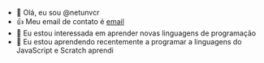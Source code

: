 - 👋 Olá, eu sou @netunvcr
- 👍 Meu email de contato é [email](@ester.litca.pr.gov.br) 
- 👀 Eu estou interessada em aprender novas linguagens de programação 
- 🌱 Eu estou aprendendo recentemente a programar a linguagens do JavaScript e Scratch
aprendi
